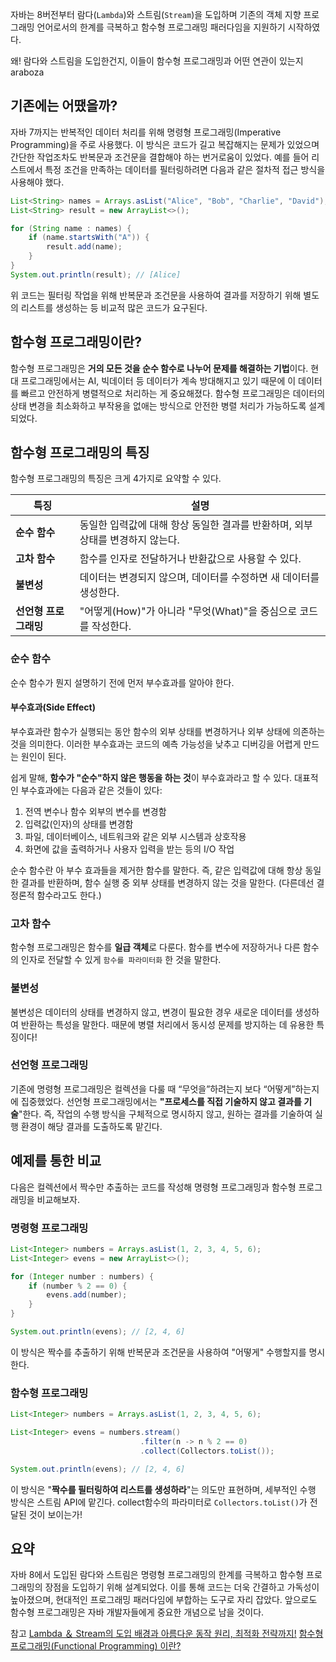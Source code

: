 자바는 8버전부터 람다(`Lambda`)와 스트림(`Stream`)을 도입하며 기존의 객체 지향 프로그래밍 언어로서의 한계를 극복하고 함수형 프로그래밍 패러다임을 지원하기 시작하였다.

왜! 람다와 스트림을 도입한건지, 이들이 함수형 프로그래밍과 어떤 연관이 있는지 araboza

## 기존에는 어땠을까?
자바 7까지는 반복적인 데이터 처리를 위해 명령형 프로그래밍(Imperative Programming)을 주로 사용했다. 
이 방식은 코드가 길고 복잡해지는 문제가 있었으며 간단한 작업조차도 반복문과 조건문을 결합해야 하는 번거로움이 있었다. 
예를 들어 리스트에서 특정 조건을 만족하는 데이터를 필터링하려면 다음과 같은 절차적 접근 방식을 사용해야 했다.

```java
List<String> names = Arrays.asList("Alice", "Bob", "Charlie", "David");
List<String> result = new ArrayList<>();

for (String name : names) {
    if (name.startsWith("A")) {
        result.add(name);
    }
}
System.out.println(result); // [Alice]
```
위 코드는 필터링 작업을 위해 반복문과 조건문을 사용하여 결과를 저장하기 위해 별도의 리스트를 생성하는 등 비교적 많은 코드가 요구된다.


## 함수형 프로그래밍이란?
함수형 프로그래밍은 **거의 모든 것을 순수 함수로 나누어 문제를 해결하는 기법**이다.
현대 프로그래밍에서는 AI, 빅데이터 등 데이터가 계속 방대해지고 있기 때문에 이 데이터를 빠르고 안전하게 병렬적으로 처리하는 게 중요해졌다.
함수형 프로그래밍은 데이터의 상태 변경을 최소화하고 부작용을 없애는 방식으로 안전한 병렬 처리가 가능하도록 설계되었다.


## 함수형 프로그래밍의 특징
함수형 프로그래밍의 특징은 크게 4가지로 요약할 수 있다.

| **특징**        | **설명**                                        |
| ------------- | --------------------------------------------- |
| **순수 함수**     | 동일한 입력값에 대해 항상 동일한 결과를 반환하며, 외부 상태를 변경하지 않는다. |
| **고차 함수**     | 함수를 인자로 전달하거나 반환값으로 사용할 수 있다.                 |
| **불변성**       | 데이터는 변경되지 않으며, 데이터를 수정하면 새 데이터를 생성한다.         |
| **선언형 프로그래밍** | "어떻게(How)"가 아니라 "무엇(What)"을 중심으로 코드를 작성한다.    |

### 순수 함수
순수 함수가 뭔지 설명하기 전에 먼저 부수효과를 알아야 한다.

#### 부수효과(Side Effect)
부수효과란 함수가 실행되는 동안 함수의 외부 상태를 변경하거나 외부 상태에 의존하는 것을 의미한다. 이러한 부수효과는 코드의 예측 가능성을 낮추고 디버깅을 어렵게 만드는 원인이 된다.

쉽게 말해, **함수가 "순수"하지 않은 행동을 하는 것**이 부수효과라고 할 수 있다. 대표적인 부수효과에는 다음과 같은 것들이 있다:

1. 전역 변수나 함수 외부의 변수를 변경함
2. 입력값(인자)의 상태를 변경함
3. 파일, 데이터베이스, 네트워크와 같은 외부 시스템과 상호작용
4. 화면에 값을 출력하거나 사용자 입력을 받는 등의 I/O 작업

순수 함수란 아 부수 효과들을 제거한 함수를 말한다. 
즉, 같은 입력값에 대해 항상 동일한 결과를 반환하며, 함수 실행 중 외부 상태를 변경하지 않는 것을 말한다. (다른데선 결정론적 함수라고도 한다.)


### 고차 함수
함수형 프로그래밍은 함수를 **일급 객체**로 다룬다. 
함수를 변수에 저장하거나 다른 함수의 인자로 전달할 수 있게 `함수를 파라미터화` 한 것을 말한다.

### 불변성
불변성은 데이터의 상태를 변경하지 않고, 변경이 필요한 경우 새로운 데이터를 생성하여 반환하는 특성을 말한다. 
때문에 병렬 처리에서 동시성 문제를 방지하는 데 유용한 특징이다!

### 선언형 프로그래밍
기존에 명령형 프로그래밍은 컬렉션을 다룰 때 “무엇을”하려는지 보다 “어떻게”하는지에 집중했었다.
선언형 프로그래밍에서는 **"프로세스를 직접 기술하지 않고 결과를 기술**"한다. 즉, 작업의 수행 방식을 구체적으로 명시하지 않고, 원하는 결과를 기술하여 실행 환경이 해당 결과를 도출하도록 맡긴다.



## 예제를 통한 비교
다음은 컬렉션에서 짝수만 추출하는 코드를 작성해 명령형 프로그래밍과 함수형 프로그래밍을 비교해보자.

### 명령형 프로그래밍
```java
List<Integer> numbers = Arrays.asList(1, 2, 3, 4, 5, 6);
List<Integer> evens = new ArrayList<>();

for (Integer number : numbers) {
    if (number % 2 == 0) {
        evens.add(number);
    }
}

System.out.println(evens); // [2, 4, 6]
```
이 방식은 짝수를 추출하기 위해 반복문과 조건문을 사용하여 "어떻게" 수행할지를 명시한다.


### 함수형 프로그래밍
```java
List<Integer> numbers = Arrays.asList(1, 2, 3, 4, 5, 6);

List<Integer> evens = numbers.stream()
                             .filter(n -> n % 2 == 0)
                             .collect(Collectors.toList());

System.out.println(evens); // [2, 4, 6]
```
이 방식은 "**짝수를 필터링하여 리스트를 생성하라**"는 의도만 표현하며, 세부적인 수행 방식은 스트림 API에 맡긴다.
collect함수의 파라미터로 `Collectors.toList()`가 전달된 것이 보이는가!


## 요약
자바 8에서 도입된 람다와 스트림은 명령형 프로그래밍의 한계를 극복하고 함수형 프로그래밍의 장점을 도입하기 위해 설계되었다. 
이를 통해 코드는 더욱 간결하고 가독성이 높아졌으며, 현대적인 프로그래밍 패러다임에 부합하는 도구로 자리 잡았다. 
앞으로도 함수형 프로그래밍은 자바 개발자들에게 중요한 개념으로 남을 것이다.




참고
[Lambda ＆ Stream의 도입 배경과 아름다운 동작 원리, 최적화 전략까지!](https://devocean.sk.com/blog/techBoardDetail.do?ID=166237)
[함수형 프로그래밍(Functional Programming) 이란?](https://mangkyu.tistory.com/111)
